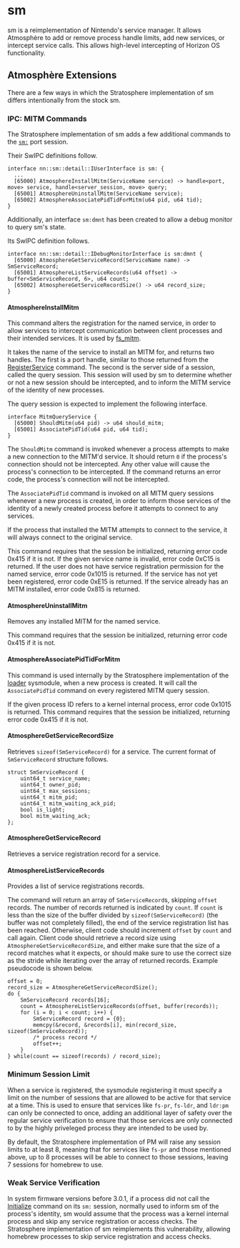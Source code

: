 # sm

sm is a reimplementation of Nintendo's service manager. It allows Atmosphère to add or remove process handle limits, add new services, or intercept service calls. This allows high-level intercepting of Horizon OS functionality.

## Atmosphère Extensions

There are a few ways in which the Stratosphere implementation of sm differs intentionally from the stock sm.

### IPC: MITM Commands

The Stratosphere implementation of sm adds a few additional commands to the [`sm:`](https://reswitched.github.io/SwIPC/ifaces.html#nn::sm::detail::IUserInterface) port session.

Their SwIPC definitions follow.
```
interface nn::sm::detail::IUserInterface is sm: {
  ...
  [65000] AtmosphereInstallMitm(ServiceName service) -> handle<port, move> service, handle<server_session, move> query;
  [65001] AtmosphereUninstallMitm(ServiceName service);
  [65002] AtmosphereAssociatePidTidForMitm(u64 pid, u64 tid);
}
```

Additionally, an interface `sm:dmnt` has been created to allow a debug monitor to query sm's state.

Its SwIPC definition follows.
```
interface nn::sm::detail::IDebugMonitorInterface is sm:dmnt {
  [65000] AtmosphereGetServiceRecord(ServiceName name) -> SmServiceRecord;
  [65001] AtmosphereListServiceRecords(u64 offset) -> buffer<SmServiceRecord, 6>, u64 count;
  [65002] AtmosphereGetServiceRecordSize() -> u64 record_size;
}
```


#### AtmosphereInstallMitm

This command alters the registration for the named service, in order to allow services to intercept communication between client processes and their intended services. It is used by [fs_mitm](fs_mitm.md).

It takes the name of the service to install an MITM for, and returns two handles. The first is a port handle, similar to those returned from the [RegisterService](https://reswitched.github.io/SwIPC/ifaces.html#nn::sm::detail::IUserInterface(2)) command. The second is the server side of a session, called the query session. This session will used by sm to determine whether or not a new session should be intercepted, and to inform the MITM service of the identity of new processes.

The query session is expected to implement the following interface.
```
interface MitmQueryService {
  [65000] ShouldMitm(u64 pid) -> u64 should_mitm;
  [65001] AssociatePidTid(u64 pid, u64 tid);
}
```

The `ShouldMitm` command is invoked whenever a process attempts to make a new connection to the MITM'd service. It should return `0` if the process's connection should not be intercepted. Any other value will cause the process's connection to be intercepted. If the command returns an error code, the process's connection will not be intercepted.

The `AssociatePidTid` command is invoked on all MITM query sessions whenever a new process is created, in order to inform those services of the identity of a newly created process before it attempts to connect to any services.

If the process that installed the MITM attempts to connect to the service, it will always connect to the original service.

This command requires that the session be initialized, returning error code 0x415 if it is not.
If the given service name is invalid, error code 0xC15 is returned.
If the user does not have service registration permission for the named service, error code 0x1015 is returned.
If the service has not yet been registered, error code 0xE15 is returned.
If the service already has an MITM installed, error code 0x815 is returned.

#### AtmosphereUninstallMitm

Removes any installed MITM for the named service.

This command requires that the session be initialized, returning error code 0x415 if it is not.

#### AtmosphereAssociatePidTidForMitm

This command is used internally by the Stratosphere implementation of the [loader](loader.md) sysmodule, when a new process is created. It will call the `AssociatePidTid` command on every registered MITM query session.

If the given process ID refers to a kernel internal process, error code 0x1015 is returned. This command requires that the session be initialized, returning error code 0x415 if it is not.

#### AtmosphereGetServiceRecordSize

Retrieves `sizeof(SmServiceRecord)` for a service. The current format of `SmServiceRecord` structure follows.

```
struct SmServiceRecord {
    uint64_t service_name;
    uint64_t owner_pid;
    uint64_t max_sessions;
    uint64_t mitm_pid;
    uint64_t mitm_waiting_ack_pid;
    bool is_light;
    bool mitm_waiting_ack;
};
```

#### AtmosphereGetServiceRecord

Retrieves a service registration record for a service.

#### AtmosphereListServiceRecords

Provides a list of service registrations records.

The command will return an array of `SmServiceRecord`s, skipping `offset` records. The number of records returned is indicated by `count`.
If `count` is less than the size of the buffer divided by `sizeof(SmServiceRecord)` (the buffer was not completely filled), the end of the service registration list has been reached. Otherwise, client code
should increment `offset` by `count` and call again. Client code should retrieve a record size using `AtmosphereGetServiceRecordSize`, and either make sure that the size of a record matches what it expects,
or should make sure to use the correct size as the stride while iterating over the array of returned records. Example pseudocode is shown below.

```
offset = 0;
record_size = AtmosphereGetServiceRecordSize();
do {
    SmServiceRecord records[16];
    count = AtmosphereListServiceRecords(offset, buffer(records));
    for (i = 0; i < count; i++) {
        SmServiceRecord record = {0};
        memcpy(&record, &records[i], min(record_size, sizeof(SmServiceRecord));
        /* process record */
        offset++;
    }
} while(count == sizeof(records) / record_size);
```

### Minimum Session Limit

When a service is registered, the sysmodule registering it must specify a limit on the number of sessions that are allowed to be active for that service at a time. This is used to ensure that services like `fs-pr`, `fs-ldr`, and `ldr:pm` can only be connected to once, adding an additional layer of safety over the regular service verification to ensure that those services are only connected to by the highly priveleged process they are intended to be used by.

By default, the Stratosphere implementation of PM will raise any session limits to at least 8, meaning that for services like `fs-pr` and those mentioned above, up to 8 processes will be able to connect to those sessions, leaving 7 sessions for homebrew to use.

### Weak Service Verification

In system firmware versions before 3.0.1, if a process did not call the [Initialize](https://reswitched.github.io/SwIPC/ifaces.html#nn::sm::detail::IUserInterface(0)) command on its `sm:` session, normally used to inform sm of the process's identity, sm would assume that the process was a kernel internal process and skip any service registration or access checks. The Stratosphere implementation of sm reimplements this vulnerability, allowing homebrew processes to skip service registration and access checks.
